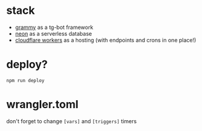 # stack
* [grammy](https://grammy.dev/) as a tg-bot framework
* [neon](https://neon.tech/) as a serverless database
* [cloudflare workers](https://developers.cloudflare.com/workers/) as a hosting (with endpoints and crons in one place!)

# deploy?
`npm run deploy`

# wrangler.toml
don't forget to change `[vars]` and `[triggers]` timers

